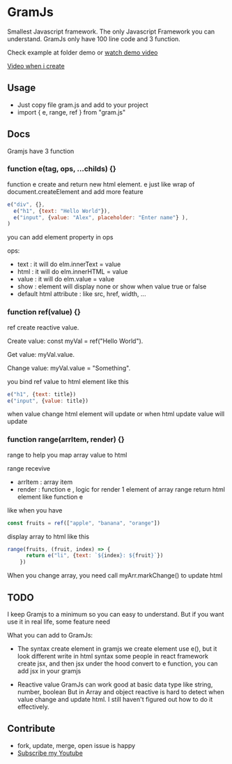 # GramJs

Smallest Javascript framework. The only Javascript Framework you can understand.
GramJs only have 100 line code and 3 function.

Check example at folder demo or [watch demo video](https://youtu.be/ZJCYPME4gAE)

[Video when i create](https://youtu.be/ZJCYPME4gAE)

## Usage
- Just copy file gram.js and add to your project 
- import { e, range, ref } from "gram.js"

## Docs
Gramjs have 3 function

### function e(tag, ops, ...childs) {}
function e create and return new html element.
e just like wrap of document.createElement and add more feature
```javascript
e("div", {},
  e("h1", {text: "Hello World"}),
  e("input", {value: "Alex", placeholder: "Enter name"} ),
)
```

you can add element property in ops

ops:
- text : it will do elm.innerText = value
- html : it will do elm.innerHTML = value
- value : it will do elm.value = value
- show : element will display none or show when value true or false
- default html attribute : like src, href, width, ...

### function ref(value) {}
ref create reactive value. 

Create value: const myVal = ref("Hello World").

Get value: myVal.value.

Change value: myVal.value = "Something".

you bind ref value to html element like this
```javascript
e("h1", {text: title})
e("input", {value: title})
```
when value change html element will update
or when html update value will update

### function range(arrItem, render) {}
range to help you map array value to html

range recevive
- arrItem : array item
- render : function e , logic for render 1 element of array
range return html element like function e 

like when you have 
```javascript
const fruits = ref(["apple", "banana", "orange"])
```
display array to html like this
```javascript
range(fruits, (fruit, index) => {
      return e("li", {text: `${index}: ${fruit}`})
    })
```
When you change array, you need call myArr.markChange() to update html

## TODO 
I keep Gramjs to a minimum so you can easy to understand.
But if you want use it in real life, some feature need 

What you can add to GramJs:
- The syntax create element
in gramjs we create element use e(), but it look different write in html syntax
some people in react framework create jsx, and then jsx under the hood convert to e function, you can add jsx in your gramjs

- Reactive value 
GramJs can work good at basic data type like string, number, boolean
But in Array and object reactive is hard to detect when value change and update html. I still haven't figured out how to do it effectively.

## Contribute
- fork, update, merge, open issue is happy
- [Subscribe my Youtube](https://www.youtube.com/@WingramOrg)
